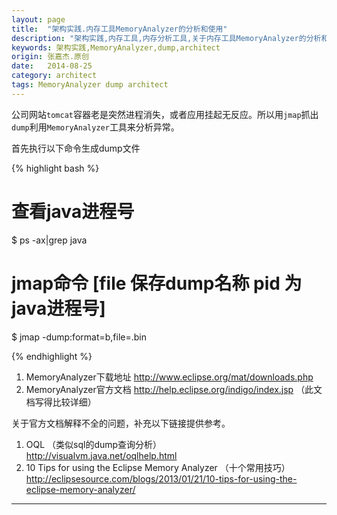 ```yaml
---
layout: page
title:  "架构实践.内存工具MemoryAnalyzer的分析和使用"
description: "架构实践,内存工具,内存分析工具,关于内存工具MemoryAnalyzer的分析和使用"
keywords: 架构实践,MemoryAnalyzer,dump,architect
origin: 张嘉杰.原创
date:   2014-08-25
category: architect
tags: MemoryAnalyzer dump architect
---
```

公司网站`tomcat`容器老是突然进程消失，或者应用挂起无反应。所以用`jmap`抓出`dump`利用`MemoryAnalyzer`工具来分析异常。  
<!--more-->
首先执行以下命令生成dump文件  

{% highlight bash %}

# 查看java进程号
$ ps -ax|grep java 

# jmap命令 [file 保存dump名称 pid 为java进程号]
$ jmap -dump:format=b,file=<dump>.bin <pid>
	
{% endhighlight %}

1. MemoryAnalyzer下载地址  <http://www.eclipse.org/mat/downloads.php>
2. MemoryAnalyzer官方文档  <http://help.eclipse.org/indigo/index.jsp>  （此文档写得比较详细）

关于官方文档解释不全的问题，补充以下链接提供参考。  
1. OQL （类似sql的dump查询分析）  
		<http://visualvm.java.net/oqlhelp.html>  
2. 10 Tips for using the Eclipse Memory Analyzer  （十个常用技巧）  
		<http://eclipsesource.com/blogs/2013/01/21/10-tips-for-using-the-eclipse-memory-analyzer/>

-----------------------
